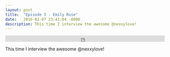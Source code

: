 ```yaml
---
layout: post
title:  "Episode 3 - Emily Rose"
date:   2016-02-07 23:41:04 -0800
description: This time I interview the awesome @nexxylove!
---
```


<iframe width="100%" height="20" scrolling="no" frameborder="no" src="https://w.soundcloud.com/player/?url=https%3A//api.soundcloud.com/tracks/256693119&amp;color=ff5500&amp;inverse=false&amp;auto_play=false&amp;show_user=true"></iframe>

This time I interview the awesome @nexxylove!